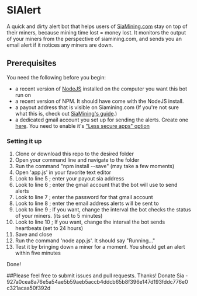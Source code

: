 # SIAlert

A quick and dirty alert bot that helps users of [SiaMining.com](https://siamining.com/) stay on top of their miners, because mining time lost = money lost. It monitors the output of your miners from the perspective of siamining.com, and sends you an email alert if it notices any miners are down.

##  Prerequisites

You need the following before you begin:
* a recent version of [NodeJS](https://nodejs.org/) installed on the computer you want this bot run on
* a recent version of NPM. It should have come with the NodeJS install.
* a payout address that is visible on Siamining.com (If you're not sure what this is, check out [SiaMining's guide](https://siamining.com/help).)
* a dedicated gmail account you set up for sending the alerts. Create one [here](https://accounts.google.com/SignUp?service=mail). You need to enable it's 
 ["Less secure apps" option](https://support.google.com/accounts/answer/6010255?hl=en)

### Setting it up

1) Clone or download this repo to the desired folder
2) Open your command line and navigate to the folder
3) Run the command "npm install --save" (may take a few moments)
4) Open 'app.js' in your favorite text editor
5) Look to line 5 ; enter your payout sia address
6) Look to line 6 ; enter the gmail account that the bot will use to send alerts
7) Look to line 7 ; enter the password for that gmail account
8) Look to line 8 ; enter the email address alerts will be sent to
9) Look to line 9 ; If you want, change the interval the bot checks the status of your miners. (its set to 5 minutes)
10) Look to line 10 ; If you want, change the interval the bot sends heartbeats (set to 24 hours)
11) Save and close
12) Run the command 'node app.js'. It should say "Running..."
13) Test it by bringing down a miner for a moment. You should get an alert within five minutes

Done!

##Please feel free to submit issues and pull requests. Thanks!
Donate Sia - 927a0cea8a76e5a54ae5b59aeb5accb4ddcb65b8f396e147d193fddc776e0c321acaa50f392d
